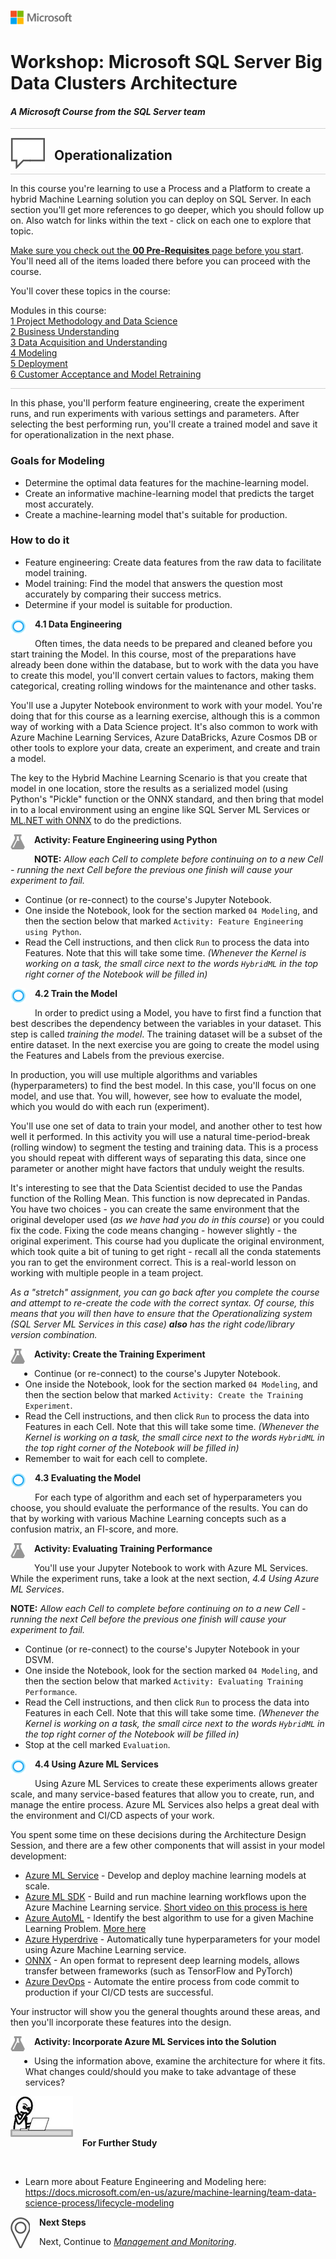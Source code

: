 ![](../graphics/microsoftlogo.png)

# Workshop: Microsoft SQL Server Big Data Clusters Architecture

#### <i>A Microsoft Course from the SQL Server team</i>

<p style="border-bottom: 1px solid lightgrey;"></p>

<img style="float: left; margin: 0px 15px 15px 0px;" src="../graphics/textbubble.png"> <h2>Operationalization</h2>

<p style="border-bottom: 1px solid lightgrey;"></p>

In this course you're learning to use a Process and a Platform to create a hybrid Machine Learning solution you can deploy on SQL Server. In each section you'll get more references to go deeper, which you should follow up on. Also watch for links within the text - click on each one to explore that topic.

<a href="ML%20Services%20for%20SQL%20Server/00%20Pre-Requisites.md" target="_blank">Make sure you check out the <b>00 Pre-Requisites</b> page before you start</a>. You'll need all of the items loaded there before you can proceed with the course.

You'll cover these topics in the course:

<dl>
  <dt>Modules in this course:</dt>
  <dt><a href="ML%20Services%20for%20SQL%20Server/01%20Project%20Methodology%20and%20Data%20Science.md" target="_blank">1 Project Methodology and Data Science</a></dt>
  <dt><a href="02%20Business%20Understanding.md" target="_blank">2 Business Understanding</a></dt>
  <dt><a href="20Data%20Acquisition%20and%20Understanding.md" target="_blank">3 Data Acquisition and Understanding</a></dt>
  <dt><a href="04%20Modeling.md" target="_blank">4 Modeling</a></dt>
  <dt><a href="05%20Deployment.md" target="_blank">5 Deployment</a></dt>
  <dt><a href="06%20Customer%20Acceptance%20and%20Retraining.md" target="_blank">6 Customer Acceptance and Model Retraining</a></dt>
<dl>

<p style="border-bottom: 1px solid lightgrey;"></p>
In this phase, you'll perform feature engineering, create the experiment runs, and run experiments with various settings and parameters. After selecting the best performing run, you'll create a trained model and save it for operationalization in the next phase.

### Goals for Modeling

- Determine the optimal data features for the machine-learning model.
- Create an informative machine-learning model that predicts the target most accurately.
- Create a machine-learning model that's suitable for production.

### How to do it

- Feature engineering: Create data features from the raw data to facilitate model training.
- Model training: Find the model that answers the question most accurately by comparing their success metrics.
- Determine if your model is suitable for production.

<p><img style="float: left; margin: 0px 15px 15px 0px;" src="./graphics/cortanalogo.png"><b>4.1 Data Engineering</b></p>

Often times, the data needs to be prepared and cleaned before you start training the Model. In this course, most of the preparations have already been done within the database, but to work with the data you have to create this model, you'll convert certain values to factors, making them categorical, creating rolling windows for the maintenance and other tasks.

You'll use a Jupyter Notebook environment to work with your model. You're doing that for this course as a learning exercise, although this is a common way of working with a Data Science project. It's also common to work with Azure Machine Learning Services, Azure DataBricks, Azure Cosmos DB or other tools to explore your data, create an experiment, and create and train a model.

The key to the Hybrid Machine Learning Scenario is that you create that model in one location, store the results as a serialized model (using Python's "Pickle" function or the ONNX standard, and then bring that model in to a local environment using an engine like SQL Server ML Services or [ML.NET with ONNX](https://blogs.msdn.microsoft.com/dotnet/2018/10/08/announcing-ml-net-0-6-machine-learning-net/) to do the predictions.

<p><img style="float: left; margin: 0px 15px 15px 0px;" src="./graphics/aml-logo.png"><b>Activity: Feature Engineering using Python</b></p>

**NOTE:** *Allow each Cell to complete before continuing on to a new Cell - running the next Cell before the previous one finish will cause your experiment to fail.*

- Continue (or re-connect) to the course's Jupyter Notebook.
- One inside the Notebook, look for the section marked `04 Modeling`, and then the section below that marked `Activity: Feature Engineering using Python`.
- Read the Cell instructions, and then click `Run` to process the data into Features. Note that this will take some time. *(Whenever the Kernel is working on a task, the small circe next to the words `HybridML` in the top right corner of the Notebook will be filled in)*

<p><img style="float: left; margin: 0px 15px 15px 0px;" src="./graphics/cortanalogo.png"><b>4.2 Train the Model</b></p>

In order to predict using a Model, you have to first find a function that best describes the dependency between the variables in your dataset. This step is called *training the model*. The training dataset will be a subset of the entire dataset. In the next exercise you are going to create the model using the Features and Labels from the previous exercise.

In production, you will use multiple algorithms and variables (hyperparameters) to find the best model. In this case, you'll focus on one model, and use that. You will, however, see how to evaluate the model, which you would do with each run (experiment).

You'll use one set of data to train your model, and another other to test how well it performed. In this activity you will use a natural time-period-break (rolling window) to segment the testing and training data. This is a process you should repeat with different ways of separating this data, since one parameter or another might have factors that unduly weight the results.

It's interesting to see that the Data Scientist decided to use the Pandas function of the Rolling Mean. This function is now deprecated in Pandas. You have two choices - you can create the same environment that the original developer used (*as we have had you do in this course*) or you could fix the code. Fixing the code means changing - however slightly - the original experiment. This course had you duplicate the original environment, which took quite a bit of tuning to get right - recall all the conda statements you ran to get the environment correct. This is a real-world lesson on working with multiple people in a team project.

*As a "stretch" assignment, you can go back after you complete the course and attempt to re-create the code with the correct syntax. Of course, this means that you will then have to ensure that the Operationalizing system (SQL Server ML Services in this case) **also** has the right code/library version combination.*

<p><img style="float: left; margin: 0px 15px 15px 0px;" src="./graphics/aml-logo.png"><b>Activity: Create the Training Experiment</b></p>

- Continue (or re-connect) to the course's Jupyter Notebook.
- One inside the Notebook, look for the section marked `04 Modeling`, and then the section below that marked `Activity: Create the Training Experiment`.
- Read the Cell instructions, and then click `Run` to process the data into Features in each Cell. Note that this will take some time. *(Whenever the Kernel is working on a task, the small circe next to the words `HybridML` in the top right corner of the Notebook will be filled in)*
- Remember to wait for each cell to complete.

<p><img style="float: left; margin: 0px 15px 15px 0px;" src="./graphics/cortanalogo.png"><b>4.3 Evaluating the Model</b></p>

For each type of algorithm and each set of hyperparameters you choose, you should evaluate the performance of the results. You can do that by working with various Machine Learning concepts such as a confusion matrix, an FI-score, and more.

<p><img style="float: left; margin: 0px 15px 15px 0px;" src="./graphics/aml-logo.png"><b>Activity: Evaluating Training Performance</b></p>

You'll use your Jupyter Notebook to work with Azure ML Services. While the experiment runs, take a look at the next section, *4.4 Using Azure ML Services*.

**NOTE:** *Allow each Cell to complete before continuing on to a new Cell - running the next Cell before the previous one finish will cause your experiment to fail.*

- Continue (or re-connect) to the course's Jupyter Notebook in your DSVM.
- One inside the Notebook, look for the section marked `04 Modeling`, and then the section below that marked `Activity: Evaluating Training Performance`.
- Read the Cell instructions, and then click `Run` to process the data into Features in each Cell. Note that this will take some time. *(Whenever the Kernel is working on a task, the small circe next to the words `HybridML` in the top right corner of the Notebook will be filled in)*
- Stop at the cell marked `Evaluation`.

<p><img style="float: left; margin: 0px 15px 15px 0px;" src="./graphics/cortanalogo.png"><b>4.4 Using Azure ML Services</b></p>

Using Azure ML Services to create these experiments allows greater scale, and many service-based features that allow you to create, run, and manage the entire process. Azure ML Services also helps a great deal with the environment and CI/CD aspects of your work.

You spent some time on these decisions during the Architecture Design Session, and there are a few other components that will assist in your model development:

- [Azure ML Service](https://docs.microsoft.com/en-us/azure/machine-learning/service/overview-what-is-azure-ml) - Develop and deploy machine learning models at scale.
- [Azure ML SDK](https://docs.microsoft.com/en-us/python/api/overview/azure/ml/intro?view=azure-ml-py) - Build and run machine learning workflows upon the Azure Machine Learning service. [Short video on this process is here](https://channel9.msdn.com/Shows/AI-Show/VS-Code-Tools-for-AI-Train-ML-Models-With-Azure-Machine-Learning)
- [Azure AutoML](https://docs.microsoft.com/en-gb/azure/machine-learning/service/tutorial-auto-train-models) - Identify the best algorithm to use for a given Machine Learning Problem. [More here](https://azure.microsoft.com/en-us/blog/announcing-automated-ml-capability-in-azure-machine-learning/)
- [Azure Hyperdrive](https://docs.microsoft.com/en-us/azure/machine-learning/service/how-to-tune-hyperparameters) -  Automatically tune hyperparameters for your model using Azure Machine Learning service.
- [ONNX](https://onnx.ai/) - An open format to represent deep learning models, allows transfer between frameworks (such as TensorFlow and PyTorch)
- [Azure DevOps](https://azure.microsoft.com/en-us/solutions/devops/) - Automate the entire process from code commit to production if your CI/CD tests are successful.

Your instructor will show you the general thoughts around these areas, and then you'll incorporate these features into the design.

<p><img style="float: left; margin: 0px 15px 15px 0px;" src="./graphics/aml-logo.png"><b>Activity: Incorporate Azure ML Services into the Solution</b></p>

- Using the information above, examine the architecture for where it fits. What changes could/should you make to take advantage of these services?

<p><img style="margin: 0px 15px 15px 0px;" src="./graphics/thinking.jpg"><b>For Further Study</b></p>

<br>

 - Learn more about Feature Engineering and Modeling here: https://docs.microsoft.com/en-us/azure/machine-learning/team-data-science-process/lifecycle-modeling

<p><img style="float: left; margin: 0px 15px 15px 0px;" src="../graphics/geopin.png"><b >Next Steps</b></p>

Next, Continue to <a href="05%20-%20Management%20and%20Monitoring.md" target="_blank"><i>  Management and Monitoring</i></a>.
